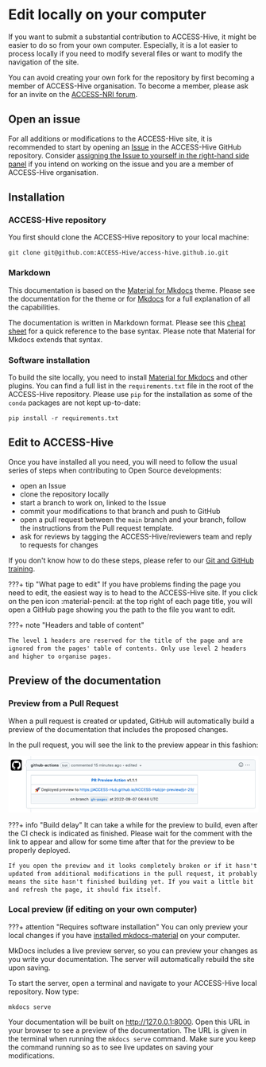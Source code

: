 # Edit locally on your computer

If you want to submit a substantial contribution to ACCESS-Hive, it might be easier to do so from your own computer. Especially, it is a lot easier to process locally if you need to modify several files or want to modify the navigation of the site.

You can avoid creating your own fork for the repository by first becoming a member of ACCESS-Hive organisation. To become a member, please ask for an invite on the [ACCESS-NRI forum][ACCESSforum].

## Open an issue

For all additions or modifications to the ACCESS-Hive site, it is recommended to start by opening an [Issue][Issues] in the ACCESS-Hive GitHub repository. Consider [assigning the Issue to yourself in the right-hand side panel][Assign] if you intend on working on the issue and you are a member of ACCESS-Hive organisation.

## Installation

### ACCESS-Hive repository

You first should clone the ACCESS-Hive repository to your local machine:
```
git clone git@github.com:ACCESS-Hive/access-hive.github.io.git
```

### Markdown
This documentation is based on the [Material for Mkdocs][MatforMkdocs] theme. Please see the documentation for the theme or for [Mkdocs][Mkdocs] for a full explanation of all the capabilities.

The documentation is written in Markdown format. Please see this [cheat sheet][MarkdownSheet] for a quick reference to the base syntax. Please note that Material for Mkdocs extends that syntax.

### Software installation

To build the site locally, you need to install [Material for Mkdocs][MatforMkdocs] and other plugins. You can find a full list in the `requirements.txt` file in the root of the ACCESS-Hive repository. Please use `pip` for the installation as some of the `conda` packages are not kept up-to-date:

```
pip install -r requirements.txt
```

## Edit to ACCESS-Hive

Once you have installed all you need, you will need to follow the usual series of steps when contributing to Open Source developments:

 - open an Issue
 - clone the repository locally 
 - start a branch to work on, linked to the Issue
 - commit your modifications to that branch and push to GitHub
 - open a pull request between the `main` branch and your branch, follow the instructions from the Pull request template.
 - ask for reviews by tagging the ACCESS-Hive/reviewers team and reply to requests for changes

If you don't know how to do these steps, please refer to our [Git and GitHub training][GitHowTo].

???+ tip "What page to edit"
    If you have problems finding the page you need to edit, the easiest way is to head to the ACCESS-Hive site. If you click on the pen icon :material-pencil: at the top right of each page title, you will open a GitHub page showing you the path to the file you want to edit. 

???+ note "Headers and table of content"
    
    The level 1 headers are reserved for the title of the page and are ignored from the pages' table of contents. Only use level 2 headers and higher to organise pages.

## Preview of the documentation

### Preview from a Pull Request

When a pull request is created or updated, GitHub will automatically build a preview of the documentation that includes the proposed changes. 

In the pull request, you will see the link to the preview appear in this fashion:

![PRpreview](../../assets/site-preview-PR.png)

???+ info "Build delay"
    It can take a while for the preview to build, even after the CI check is indicated as finished. Please wait for the comment with the link to appear and allow for some time after that for the preview to be properly deployed.

    If you open the preview and it looks completely broken or if it hasn't updated from additional modifications in the pull request, it probably means the site hasn't finished building yet. If you wait a little bit and refresh the page, it should fix itself.

### Local preview (if editing on your own computer)

???+ attention "Requires software installation"
    You can only preview your local changes if you have [installed mkdocs-material][install] on your computer.

MkDocs includes a live preview server, so you can preview your changes as you write your documentation. The server will automatically rebuild the site upon saving.

To start the server, open a terminal and navigate to your ACCESS-Hive local repository. Now type:
```
mkdocs serve
```
Your documentation will be built on http://127.0.0.1:8000. Open this URL in your browser to see a preview of the documentation. The URL is given in the terminal when running the `mkdocs serve` command. Make sure you keep the command running so as to see live updates on saving your modifications.

[install]: local_edit.md#software-installation
[ACCESSforum]: https://forum.access-hive.org.au/
[Issues]: https://github.com/ACCESS-Hive/website/issues
[Assign]: https://docs.github.com/en/issues/tracking-your-work-with-issues/
[MatforMkdocs]: https://squidfunk.github.io/mkdocs-material/
[Mkdocs]: https://www.mkdocs.org/
[MarkdownSheet]: https://www.markdownguide.org/cheat-sheet/
[GitHowTo]: https://access-nri.github.io/Training/HowTos/GitAndGitHub
